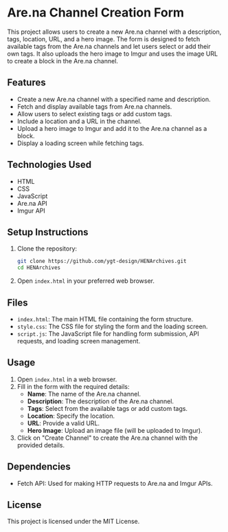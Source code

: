 
# Are.na Channel Creation Form

This project allows users to create a new Are.na channel with a description, tags, location, URL, and a hero image. The form is designed to fetch available tags from the Are.na channels and let users select or add their own tags. It also uploads the hero image to Imgur and uses the image URL to create a block in the Are.na channel.

## Features

- Create a new Are.na channel with a specified name and description.
- Fetch and display available tags from Are.na channels.
- Allow users to select existing tags or add custom tags.
- Include a location and a URL in the channel.
- Upload a hero image to Imgur and add it to the Are.na channel as a block.
- Display a loading screen while fetching tags.

## Technologies Used

- HTML
- CSS
- JavaScript
- Are.na API
- Imgur API

## Setup Instructions

1. Clone the repository:
    ```bash
    git clone https://github.com/ygt-design/HENArchives.git
    cd HENArchives
    ```

2. Open `index.html` in your preferred web browser.

## Files

- `index.html`: The main HTML file containing the form structure.
- `style.css`: The CSS file for styling the form and the loading screen.
- `script.js`: The JavaScript file for handling form submission, API requests, and loading screen management.

## Usage

1. Open `index.html` in a web browser.
2. Fill in the form with the required details:
    - **Name**: The name of the Are.na channel.
    - **Description**: The description of the Are.na channel.
    - **Tags**: Select from the available tags or add custom tags.
    - **Location**: Specify the location.
    - **URL**: Provide a valid URL.
    - **Hero Image**: Upload an image file (will be uploaded to Imgur).
3. Click on "Create Channel" to create the Are.na channel with the provided details.

## Dependencies

- Fetch API: Used for making HTTP requests to Are.na and Imgur APIs.

## License

This project is licensed under the MIT License.
